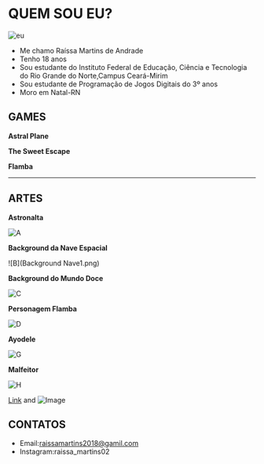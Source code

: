 # QUEM SOU EU?
![eu](Raíssa.jpeg)
- Me chamo Raíssa Martins de Andrade
- Tenho 18 anos
- Sou estudante do Instituto Federal de Educação, Ciência e Tecnologia do Rio Grande do Norte,Campus Ceará-Mirim
- Sou estudante de Programação de Jogos Digitais do 3º anos
- Moro em Natal-RN

## GAMES

**Astral Plane**

**The Sweet Escape**

**Flamba**
****


## ARTES
**Astronalta**

![A](Astronalta2.png)

**Background da Nave Espacial**

![B](Background Nave1.png)

**Background do Mundo Doce**

![C](Background.png)

**Personagem Flamba**

![D](FlambaBoy.png)

**Ayodele**

![G](MENINA.png)

**Malfeitor**

![H](Malfeitor.png)

[Link](url) and ![Image](src)

## CONTATOS
- Email:raissamartins2018@gamil.com
- Instagram:raissa_martins02
